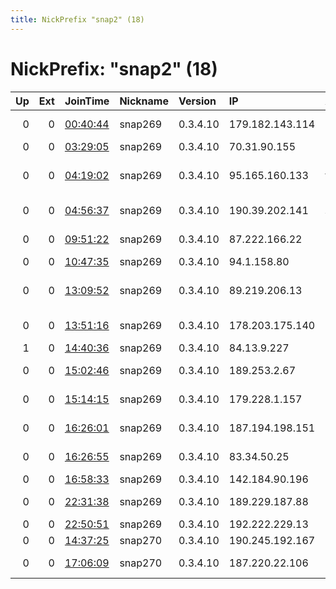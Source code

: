 ```yaml
---
title: NickPrefix "snap2" (18)
---
```


# NickPrefix: "snap2" (18)

|   Up |   Ext | JoinTime                                                                                            | Nickname   | Version   | IP              | AS                                 | CC   |   ORp |   Dirp | OS    | Contact   |   eFamMembers |
|-----:|------:|:----------------------------------------------------------------------------------------------------|:-----------|:----------|:----------------|:-----------------------------------|:-----|------:|-------:|:------|:----------|--------------:|
|    0 |     0 | [00:40:44](https://metrics.torproject.org/rs.html#details/60593BB8FCF8D10B4B00107CA8BCBCFAB18A0D4E) | snap269    | 0.3.4.10  | 179.182.143.114 | TELEFu00D4NICA BRASIL S.A          | br   | 40675 |      0 | Linux | None      |             1 |
|    0 |     0 | [03:29:05](https://metrics.torproject.org/rs.html#details/E275C60801CB8E8CD78CA4870B783B1862358777) | snap269    | 0.3.4.10  | 70.31.90.155    | Bell Canada                        | ca   | 35173 |      0 | Linux | None      |             1 |
|    0 |     0 | [04:19:02](https://metrics.torproject.org/rs.html#details/CC5E9E8CC4AEC54C10688888CA13228998CDF7A9) | snap269    | 0.3.4.10  | 95.165.160.133  | OJS Moscow city telephone network  | ru   | 38381 |      0 | Linux | None      |             1 |
|    0 |     0 | [04:56:37](https://metrics.torproject.org/rs.html#details/FB60AB1A2D9B808194A157DC702ECC43B46D5BEC) | snap269    | 0.3.4.10  | 190.39.202.141  | CANTV Servicios, Venezuela         | ve   | 36083 |      0 | Linux | None      |             1 |
|    0 |     0 | [09:51:22](https://metrics.torproject.org/rs.html#details/2E36944E48F019C175E182D3B1B09C227F840D84) | snap269    | 0.3.4.10  | 87.222.166.22   | Orange Espagne SA                  | es   | 37509 |      0 | Linux | None      |             1 |
|    0 |     0 | [10:47:35](https://metrics.torproject.org/rs.html#details/4594777B98E2065866150D07FDD99B444DFD6E75) | snap269    | 0.3.4.10  | 94.1.158.80     | Sky UK Limited                     | gb   | 33975 |      0 | Linux | None      |             1 |
|    0 |     0 | [13:09:52](https://metrics.torproject.org/rs.html#details/5F2AB5B48EA6895A3CD33B026810F5CB42E21576) | snap269    | 0.3.4.10  | 89.219.206.13   | Information Technology Company ITC | ir   | 38761 |      0 | Linux | None      |             1 |
|    0 |     0 | [13:51:16](https://metrics.torproject.org/rs.html#details/F7915CC90C17EC381ECD2FD5397203B91DDF85A9) | snap269    | 0.3.4.10  | 178.203.175.140 | Liberty Global B.V.                | de   | 33547 |      0 | Linux | None      |             1 |
|    1 |     0 | [14:40:36](https://metrics.torproject.org/rs.html#details/647787A748EB726E2F65AD632CF552976968B749) | snap269    | 0.3.4.10  | 84.13.9.227     | TalkTalk                           | gb   | 35319 |      0 | Linux | None      |             1 |
|    0 |     0 | [15:02:46](https://metrics.torproject.org/rs.html#details/B34E2223830108006EC7F0EED4715BE9B2761D15) | snap269    | 0.3.4.10  | 189.253.2.67    | Uninet S.A. de C.V.                | mx   | 34343 |      0 | Linux | None      |             1 |
|    0 |     0 | [15:14:15](https://metrics.torproject.org/rs.html#details/0C834124446526F81324145325B901E07B71D548) | snap269    | 0.3.4.10  | 179.228.1.157   | TELEFu00D4NICA BRASIL S.A          | br   | 43037 |      0 | Linux | None      |             1 |
|    0 |     0 | [16:26:01](https://metrics.torproject.org/rs.html#details/B00BEDA9C93B76FC1D26CEA3F42BCB9ABEED0536) | snap269    | 0.3.4.10  | 187.194.198.151 | Uninet S.A. de C.V.                | mx   | 43805 |      0 | Linux | None      |             1 |
|    0 |     0 | [16:26:55](https://metrics.torproject.org/rs.html#details/337DD42EC304E6A17D7E42CCF8FD788626350FB9) | snap269    | 0.3.4.10  | 83.34.50.25     | Telefonica De Espana               | es   | 35061 |      0 | Linux | None      |             1 |
|    0 |     0 | [16:58:33](https://metrics.torproject.org/rs.html#details/60C0DA5E271FB4A11B11F9FE4FDD144FD450256E) | snap269    | 0.3.4.10  | 142.184.90.196  | None                               | ca   | 32939 |      0 | Linux | None      |             1 |
|    0 |     0 | [22:31:38](https://metrics.torproject.org/rs.html#details/FD769E4F4CCE7A826A2AAF7D612D6A17AB292365) | snap269    | 0.3.4.10  | 189.229.187.88  | Uninet S.A. de C.V.                | mx   | 39513 |      0 | Linux | None      |             1 |
|    0 |     0 | [22:50:51](https://metrics.torproject.org/rs.html#details/01BD333B6AF9D88082E773BF7004DEAA9240C337) | snap269    | 0.3.4.10  | 192.222.229.13  | EBOX                               | ca   | 38063 |      0 | Linux | None      |             1 |
|    0 |     0 | [14:37:25](https://metrics.torproject.org/rs.html#details/0487D049BA290B9BCF504B604734515EDD182B1D) | snap270    | 0.3.4.10  | 190.245.192.167 | Prima S.A.                         | ar   | 37945 |      0 | Linux | None      |             1 |
|    0 |     0 | [17:06:09](https://metrics.torproject.org/rs.html#details/2F8990F0AB623A1161C205D3B46F2707FE4D9A07) | snap270    | 0.3.4.10  | 187.220.22.106  | Uninet S.A. de C.V.                | mx   | 34075 |      0 | Linux | None      |             1 |
